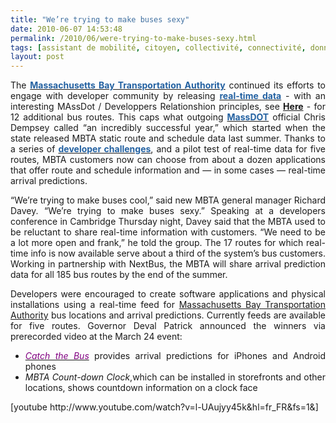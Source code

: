 ```yaml
---
title: "We’re trying to make buses sexy"
date: 2010-06-07 14:53:48
permalink: /2010/06/were-trying-to-make-buses-sexy.html
tags: [assistant de mobilité, citoyen, collectivité, connectivité, données réelles, internet, iphone, partage de données]
layout: post
---
```


<p style="text-align: justify">The <a href="http://www.mbta.com" target="_blank" title="Link to MBTA"><font color="#2361a1"><strong>Massachusetts Bay Transportation Authority</strong></font></a> continued its efforts to engage with developer community by releasing <a href="http://www.eot.state.ma.us/developers/realtime/" target="_blank" title="Link to MassDOT"><font color="#2361a1"><strong>real-time data</strong></font></a> - with an interesting MAssDot / Developpers Relationshion principles, see <strong><a href="https://gabrielplassat.github.io/transportsdufutur/wp-content/uploads/sites/6/2010/06/RelationshipPrinciples_11-12-2009.pdf" target="_blank">Here</a></strong> - for 12 additional bus routes. This caps what outgoing <a href="http://www.eot.state.ma.us" target="_blank" title="Link to MassDOT"><font color="#2361a1"><strong>MassDOT</strong></font></a> official Chris Dempsey called “an incredibly successful year,” which started when the state released MBTA static route and schedule data last summer. Thanks to a series of <a href="http://www.thetransitwire.com/2010/03/24/massdot-announces-app-winners-more-mbta-data-coming/" target="_blank" title="Link to previous post on The Transit Wire"><font color="#2361a1"><strong>developer challenges</strong></font></a>, and a pilot test of real-time data for five routes, MBTA customers now can choose from about a dozen applications that offer route and schedule information and — in some cases — real-time arrival predictions.</p> <p style="text-align: justify"> </p>  <!--more-->  <p style="text-align: justify">“We’re trying to make buses cool,” said new MBTA general manager Richard Davey. “We’re trying to make buses sexy.” Speaking at a developers conference in Cambridge Thursday night, Davey said that the MBTA used to be reluctant to share real-time information with customers. “We need to be a lot more open and frank,” he told the group. The 17 routes for which real-time info is now available serve about a third of the system’s bus customers. Working in partnership with NextBus, the MBTA will share arrival prediction data for all 185 bus routes by the end of the summer.</p> <p style="text-align: justify">Developers were encouraged to create software applications and physical installations using a real-time feed for <a href="http://www.mbta.com" target="_blank" title="Link to MBTA">Massachusetts Bay Transportation Authority</a> bus locations and arrival predictions. Currently feeds are available for five routes. Governor Deval Patrick announced the winners via prerecorded video at the March 24 event:</p> <ul> <li> <div style="text-align: justify"><em><a href="http://catchthebusapp.com/" target="_blank" title="Link to Catch the Bus"><font color="#810081">Catch the Bus</font></a></em> provides arrival predictions for iPhones and Android phones </div> <li> <div style="text-align: justify"><em>MBTA Count-down Clock</em>,which can be installed in storefronts and other locations, shows countdown information on a clock face </div></li> </li></ul>  [youtube http://www.youtube.com/watch?v=l-UAujyy45k&hl=fr_FR&fs=1&]
